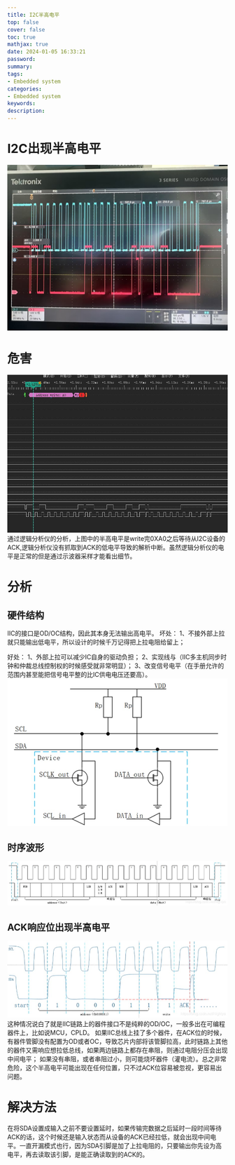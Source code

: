 ```yaml
---
title: I2C半高电平
top: false
cover: false
toc: true
mathjax: true
date: 2024-01-05 16:33:21
password:
summary:
tags:
- Embedded system
categories:
- Embedded system
keywords:
description:
---
```


# I2C出现半高电平
![半高电平](I2C半高电平/picture1.jpg)

# 危害
![逻辑分析仪](I2C半高电平/picture2.jpg)
通过逻辑分析仪的分析，上图中的半高电平是write完0XA0之后等待从I2C设备的ACK,逻辑分析仪没有抓取到ACK的低电平导致的解析中断。虽然逻辑分析仪的电平是正常的但是通过示波器采样才能看出细节。

# 分析
## 硬件结构

IIC的接口是OD/OC结构，因此其本身无法输出高电平。
坏处：
1、不接外部上拉就只能输出低电平，所以设计的时候千万记得把上拉电阻给留上；

好处：
1、外部上拉可以减少IC自身的驱动负担；
2、实现线与（IIC多主机同步时钟和仲裁总线控制权的时候感受就非常明显）；
3、改变信号电平（在手册允许的范围内甚至能把信号电平整的比IC供电电压还要高）。
![硬件结构](I2C半高电平/picture3.jpg)

## 时序波形
![时序波形](I2C半高电平/picture4.jpg)

## ACK响应位出现半高电平
![](I2C半高电平/picture5.jpg)
这种情况说白了就是IIC链路上的器件接口不是纯粹的OD/OC，一般多出在可编程器件上，比如说MCU，CPLD。
如果IIC总线上挂了多个器件，在ACK位的时候，有器件管脚没有配置为OD或者OC，导致芯片内部将该管脚拉高，此时链路上其他的器件又需响应想拉低总线，如果两边链路上都存在串阻，则通过电阻分压会出现中间电平；
如果没有串阻，或者串阻过小，则可能烧坏器件（灌电流）。总之非常危险，这个半高电平可能出现在任何位置，只不过ACK位容易被忽视，更容易出问题。

# 解决方法
在将SDA设置成输入之前不要设置延时，如果传输完数据之后延时一段时间等待ACK的话，这个时候还是输入状态而从设备的ACK已经拉低，就会出现中间电平。一直开漏模式也行，因为SDA引脚是加了上拉电阻的，只要输出你先设为高电平，再去读取该引脚，是能正确读取到的ACK的。